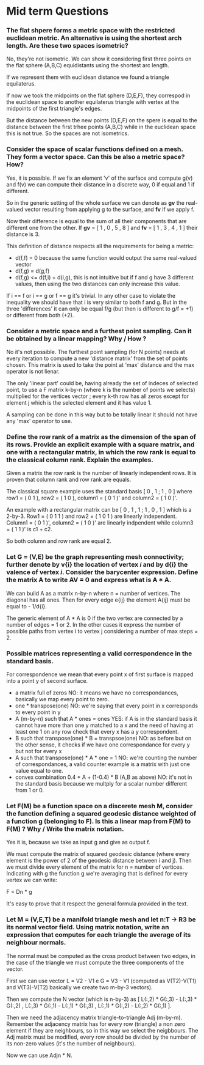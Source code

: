 # Mid term Questions

### The flat shpere forms a metric space with the restricted euclidean metric. An alternative is using the shortest arch length. Are these two spaces isometric?

No, they're not isometric. We can show it considering first three points on the flat sphere (A,B,C) equidistants using the shortest arc length.

If we represent them with euclidean distance we found a triangle equilaterus.

If now we took the midpoints on the flat sphere (D,E,F), they correspod in the euclidean space to another equilaterus triangle with vertex at the midpoints of the first triangle's edges.

But the distance between the new points (D,E,F) on the spere is equal to the distance between the first trhee points (A,B,C) while in the euclidean space this is not true. So the spaces are not isometrics.

### Consider the space of scalar functions defined on a mesh. They form a vector space. Can this be also a metric space? How?

Yes, it is possible. If we fix an element 'v' of the surface and compute g(v) and f(v) we can compute their distance in a discrete way, 0 if equal and 1  if different. 

So in the generic setting of the whole surface we can denote as **gv** the real-valued vector resulting from applying g to the surface, and **fv** if we apply f. 

Now their difference is equal to the sum of all their components that are different one from the other. If **gv** = [ 1 , 0 , 5 , 8 ] and **fv** = [ 1 , 3 , 4 , 1 ] their distance is 3.

This definition of distance respects all the requirements for being a metric: 
- d(f,f) = 0 because the same function would output the same real-valued vector
- d(f,g) = d(g,f) 
- d(f,g) <= d(f,i) + d(i,g), this is not intuitive but if f and g have 3 different values, then using the two distances can only increase this value. 

If i == f or i == g or f == g it's trivial. In any other case to violate the inequality we should have that i is very similar to both f and g. But in the three 'differences' it can only be equal f/g (but then is different to g/f = +1) or different from both (+2).

### Consider a metric space and a furthest point sampling. Can it be obtained by a linear mapping? Why / How ?

No it's not possible. The furthest point sampling (for N points) needs at every iteration to compute a new 'distance matrix' from the set of points chosen. This matrix is used to take the point at 'max' distance and the max operator is not lienar.

The only 'linear part' could be, having already the set of indeces of selected point, to use a F matrix k-by-n (where k is the number of points we selects) multiplied for the vertices vector ; every k-th row has all zeros except for element j which is the selected element and it has value 1.

A sampling can be done in this way but to be totally linear it should not have any 'max' operator to use.

### Define the row rank of a matrix as the dimension of the span of its rows. Provide an explicit example with a square matrix, and one with a rectangular matrix, in which the row rank is equal to the classical column rank. Explain the examples.

Given a matrix the row rank is the number of linearly independent rows. It is proven that column rank and row rank are equals.

The classical square example uses the standard basis [ 0 , 1 ; 1 , 0 ] where row1 = ( 0 1 ), row2 = ( 1 0 ), column1 = ( 0 1 )' and column2 = ( 1 0 )'.

An example with a rectangular matrix can be [ 0 , 1 , 1 ; 1 , 0 , 1 ] which is a 2-by-3. Row1 = ( 0 1 1 ) and row2 = ( 1 0 1 ) are linearly independent. Column1 = ( 0 1 )', column2 = ( 1 0 )' are linearly indpendent while column3 = ( 1 1 )' is c1 + c2.

So both column and row rank are equal 2.

### Let G = (V,E) be the graph representing mesh connectivity; further denote by v{i} the location of vertex *i* and by d{i} the valence of vertex *i*. Consider the barycenter expression. Define the matrix A to write **AV = 0** and express what is A * A.

We can build A as a matrix n-by-n where n = number of vertices. The diagonal has all ones. Then for every edge e{ij} the element A{ij} must be equal to - 1/d{i}. 

The generic element of  A * A is 0 if the two vertex are connected by a number of edges = 1 or 2. In the other cases it express the number of possible paths from vertex i to vertex j considering a number of max steps = 2. 

### Possible matrices representing a valid correspondence in the standard basis. 

For correspondence we mean that every point x of first surface is mapped into a point y of second surface. 

- a matrix full of zeros NO: it means we have no correspondances, basically we map every point to zero.
- one * transpose(one) NO: we're saying that every point in x corresponds to every point in y
- A (m-by-n) such that A *  ones = ones YES: if A is in the standard basis it cannot have more than one y matched to a x and the need of having at least one 1 on any row check that every x has a y correspondent.
- B such that transpose(one) * B = transpsoe(one) NO: as before but on the other sense, it checks if we have one correspondance for every y but not for every x 
- A such that transpose(one) * A * one = 1 NO: we're counting the number of correspondances, a valid counter example is a matrix with just one value equal to one.
- convex combination 0.4 * A + (1-0.4) * B (A,B as above) NO: it's not in the standard basis because we multply for a scalar number different from 1 or 0.

### Let F(M) be a function space on a discerete mesh M, consider the function defining a squared geodesic distance weighted of a function g (belonging to F). Is this a linear map from F(M) to F(M) ? Why / Write the matrix notation.

Yes it is, because we take as input g and give as output f. 

We must compute the matrix of squared geodesic distance (where every element is the power of 2 of the geodesic distance between i and j). Then we must divide every element of the matrix for n = number of vertices. Indicating with g the function g we're averaging that is defined for every vertex we can write:

F = Dn * g 

It's easy to prove that it respect the general formula provided in the text. 

### Let M = (V,E,T) be a manifold triangle mesh and let n:T -> R3 be its normal vector field. Using matrix notation, write an expression that computes for each triangle the average of its neighbour normals. 

The normal must be computed as the cross product between two edges, in the case of the triangle we must compute the three components of the vector. 

First we can use vector L = V2 - V1 e G = V3 - V1 (computed as V(T2)-V(T1) and V(T3)-V(T2) basically we create two m-by-3 vectors). 

Then we compute the N vector (which is n-by-3) as [ L(:,2) * G(:,3) - L(:,3) * G(:,2) ,  L(:,3) * G(:,1) - L(:,1) * G(:,3) , L(:,1) * G(:,2) - L(:,2) * G(:,1) ]. 

Then we need the adjacency matrix triangle-to-triangle Adj (m-by-m). Remember the adjacency matrix has for every row (triangle) a non zero element if they are neighbours, so in this way we select the neigbbours. 
The Adj matrix must be modified, every row should be divided by the number of its non-zero values (it's the number of neighbours).

Now we can use Adjn * N.




